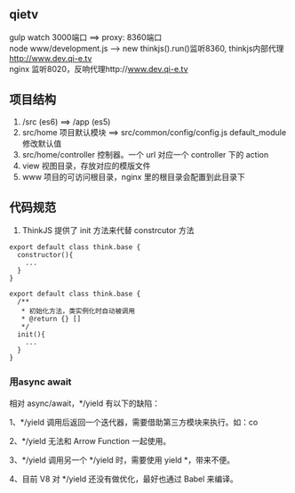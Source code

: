 ## qietv
gulp watch 3000端口  ==>  proxy: 8360端口  
node www/development.js --> new thinkjs().run()监听8360, thinkjs内部代理 http://www.dev.qi-e.tv  
nginx 监听8020，反响代理http://www.dev.qi-e.tv  

## 项目结构
1. /src (es6)    ==>    /app (es5)
2. src/home 项目默认模块   ==>    src/common/config/config.js default_module 修改默认值
3. src/home/controller 控制器。一个 url 对应一个 controller 下的 action
4. view 视图目录，存放对应的模版文件
5. www 项目的可访问根目录，nginx 里的根目录会配置到此目录下

## 代码规范
1. ThinkJS 提供了 init 方法来代替 constrcutor 方法
```es6
export default class think.base {
  constructor(){
    ...
  }
}

export default class think.base {
  /**
   * 初始化方法，类实例化时自动被调用
   * @return {} []
   */
  init(){
    ...
  }
}
```

### 用async await
相对 async/await，*/yield 有以下的缺陷：

1、*/yield 调用后返回一个迭代器，需要借助第三方模块来执行。如：co

2、*/yield 无法和 Arrow Function 一起使用。

3、*/yield 调用另一个 */yield 时，需要使用 yield *，带来不便。

4、目前 V8 对 */yield 还没有做优化，最好也通过 Babel 来编译。
